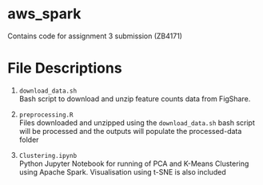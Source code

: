 # aws_spark
Contains code for assignment 3 submission (ZB4171)

# File Descriptions
1. `download_data.sh`   
Bash script to download and unzip feature counts data from FigShare.

2. `preprocessing.R`    
Files downloaded and unzipped using the `download_data.sh` bash script will be processed and the outputs will populate the processed-data folder

3. `Clustering.ipynb`    
Python Jupyter Notebook for running of PCA and K-Means Clustering using Apache Spark. Visualisation using t-SNE is also included
